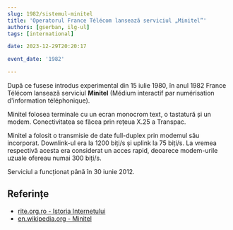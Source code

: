 ```yaml
---
slug: 1982/sistemul-minitel
title: 'Operatorul France Télécom lansează serviciul „Minitel”'
authors: [gserban, ilg-ul]
tags: [international]

date: 2023-12-29T20:20:17

event_date: '1982'

---
```


După ce fusese introdus experimental din 15 iulie 1980,
în anul 1982 France Télécom lansează serviciul **Minitel**
(Médium interactif par numérisation d'information téléphonique).

<!-- truncate -->

Minitel folosea terminale cu un ecran monocrom text,
o tastatură și un modem. Conectivitatea se făcea prin
rețeua X.25 a Transpac.

Minitel a folosit o transmisie de date full-duplex prin modemul său
incorporat. Downlink-ul era la 1200 biți/s și uplink la 75 biți/s.
La vremea respectivă acesta era considerat un acces rapid,
deoarece modem-urile uzuale ofereau numai 300 biți/s.

Serviciul a funcționat până în 30 iunie 2012.

## Referințe

- [rite.org.ro - Istoria Internetului](https://rite.org.ro/istoria-internetului/)
- [en.wikipedia.org - Minitel](https://en.wikipedia.org/wiki/Minitel)
